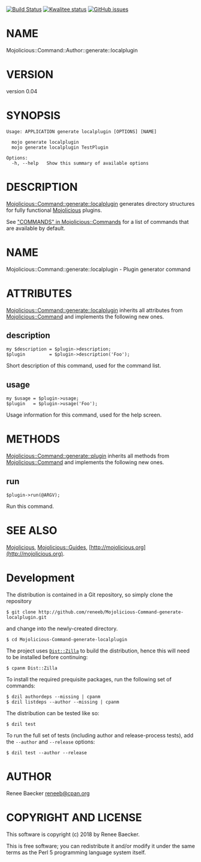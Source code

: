 [![Build Status](https://travis-ci.org/reneeb/Mojolicious-Command-generate-localplugin.svg?branch=master)](https://travis-ci.org/reneeb/Mojolicious-Command-generate-localplugin)
[![Kwalitee status](http://cpants.cpanauthors.org/dist/Mojolicious-Command-generate-localplugin.png)](http://cpants.charsbar.org/dist/overview/Mojolicious-Command-generate-localplugin)
[![GitHub issues](https://img.shields.io/github/issues/reneeb/Mojolicious-Command-generate-localplugin.svg)](https://github.com/reneeb/Mojolicious-Command-generate-localplugin/issues)

# NAME

Mojolicious::Command::Author::generate::localplugin

# VERSION

version 0.04

# SYNOPSIS

    Usage: APPLICATION generate localplugin [OPTIONS] [NAME]

      mojo generate localplugin
      mojo generate localplugin TestPlugin

    Options:
      -h, --help   Show this summary of available options

# DESCRIPTION

[Mojolicious::Command::generate::localplugin](https://metacpan.org/pod/Mojolicious::Command::generate::localplugin) generates directory structures for
fully functional [Mojolicious](https://metacpan.org/pod/Mojolicious) plugins.

See ["COMMANDS" in Mojolicious::Commands](https://metacpan.org/pod/Mojolicious::Commands#COMMANDS) for a list of commands that are
available by default.

# NAME

Mojolicious::Command::generate::localplugin - Plugin generator command

# ATTRIBUTES

[Mojolicious::Command::generate::localplugin](https://metacpan.org/pod/Mojolicious::Command::generate::localplugin) inherits all attributes from
[Mojolicious::Command](https://metacpan.org/pod/Mojolicious::Command) and implements the following new ones.

## description

    my $description = $plugin->description;
    $plugin         = $plugin->description('Foo');

Short description of this command, used for the command list.

## usage

    my $usage = $plugin->usage;
    $plugin   = $plugin->usage('Foo');

Usage information for this command, used for the help screen.

# METHODS

[Mojolicious::Command::generate::plugin](https://metacpan.org/pod/Mojolicious::Command::generate::plugin) inherits all methods from
[Mojolicious::Command](https://metacpan.org/pod/Mojolicious::Command) and implements the following new ones.

## run

    $plugin->run(@ARGV);

Run this command.

# SEE ALSO

[Mojolicious](https://metacpan.org/pod/Mojolicious), [Mojolicious::Guides](https://metacpan.org/pod/Mojolicious::Guides), [http://mojolicious.org](http://mojolicious.org).



# Development

The distribution is contained in a Git repository, so simply clone the
repository

```
$ git clone http://github.com/reneeb/Mojolicious-Command-generate-localplugin.git
```

and change into the newly-created directory.

```
$ cd Mojolicious-Command-generate-localplugin
```

The project uses [`Dist::Zilla`](https://metacpan.org/pod/Dist::Zilla) to
build the distribution, hence this will need to be installed before
continuing:

```
$ cpanm Dist::Zilla
```

To install the required prequisite packages, run the following set of
commands:

```
$ dzil authordeps --missing | cpanm
$ dzil listdeps --author --missing | cpanm
```

The distribution can be tested like so:

```
$ dzil test
```

To run the full set of tests (including author and release-process tests),
add the `--author` and `--release` options:

```
$ dzil test --author --release
```

# AUTHOR

Renee Baecker <reneeb@cpan.org>

# COPYRIGHT AND LICENSE

This software is copyright (c) 2018 by Renee Baecker.

This is free software; you can redistribute it and/or modify it under
the same terms as the Perl 5 programming language system itself.
